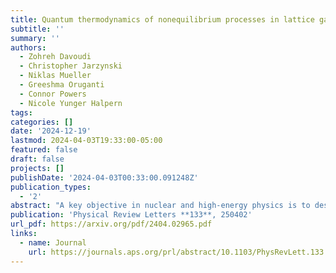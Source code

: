 ```yaml
---
title: Quantum thermodynamics of nonequilibrium processes in lattice gauge theories
subtitle: ''
summary: ''
authors:
  - Zohreh Davoudi
  - Christopher Jarzynski
  - Niklas Mueller
  - Greeshma Oruganti
  - Connor Powers
  - Nicole Yunger Halpern
tags:
categories: []
date: '2024-12-19'
lastmod: 2024-04-03T19:33:00-05:00
featured: false
draft: false
projects: []
publishDate: '2024-04-03T00:33:00.091248Z'
publication_types:
  - '2'
abstract: "A key objective in nuclear and high-energy physics is to describe nonequilibrium dynamics of matter, e.g., in the early Universe and in particle colliders, starting from the standard model of particle physics. Classical computing methods, via the framework of lattice gauge theory, have experienced limited success in this mission. Quantum simulation of lattice gauge theories holds promise for overcoming computational limitations. Because of local constraints (Gauss’s laws), lattice gauge theories have an intricate Hilbert-space structure. This structure complicates the definition of thermodynamic properties of systems coupled to reservoirs during equilibrium and nonequilibrium processes. We show how to define thermodynamic quantities such as work and heat using strong-coupling thermodynamics, a framework that has recently burgeoned within the field of quantum thermodynamics. Our definitions suit instantaneous quenches, simple nonequilibrium processes undertaken in quantum simulators. To illustrate our framework, we compute the work and heat exchanged during a quench in a lattice gauge theory coupled to matter in dimensions. The thermodynamic quantities, as functions of the quench parameter, evidence a phase transition. For general thermal states, we derive a simple relation between a quantum many-body system’s entanglement Hamiltonian, measurable with quantum-information-processing tools, and the Hamiltonian of mean force, used to define strong-coupling thermodynamic quantities."
publication: 'Physical Review Letters **133**, 250402'
url_pdf: https://arxiv.org/pdf/2404.02965.pdf
links:
  - name: Journal
    url: https://journals.aps.org/prl/abstract/10.1103/PhysRevLett.133.250402
---
```


